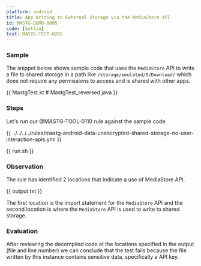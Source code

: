 ```yaml
---
platform: android
title: App Writing to External Storage via the MediaStore API
id: MASTG-DEMO-0005
code: [kotlin]
test: MASTG-TEST-0202
---
```


### Sample

The snippet below shows sample code that uses the `MediaStore` API to write a file to shared storage in a path like `/storage/emulated/0/Download/` which does not require any permissions to access and is shared with other apps.

{{ MastgTest.kt # MastgTest_reversed.java }}

### Steps

Let's run our @MASTG-TOOL-0110 rule against the sample code.

{{ ../../../../rules/mastg-android-data-unencrypted-shared-storage-no-user-interaction-apis.yml }}

{{ run.sh }}

### Observation

The rule has identified 2 locations that indicate a use of MediaStore API.

{{ output.txt }}

The first location is the import statement for the `MediaStore` API and the second location is where the `MediaStore` API is used to write to shared storage.

### Evaluation

After reviewing the decompiled code at the locations specified in the output (file and line number) we can conclude that the test fails because the file written by this instance contains sensitive data, specifically a API key.
